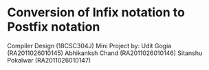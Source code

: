 # Conversion of Infix notation to Postfix notation

Compiler Design (18CSC304J) Mini Project by:
Udit Gogia (RA2011026010145)
Abhikanksh Chand (RA2011026010146)
Sitanshu Pokalwar (RA2011026010147)
